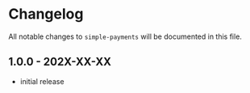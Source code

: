 # Changelog

All notable changes to `simple-payments` will be documented in this file.

## 1.0.0 - 202X-XX-XX

- initial release
